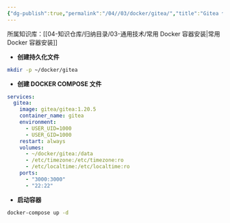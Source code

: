 ```yaml
---
{"dg-publish":true,"permalink":"/04//03/docker/gitea/","title":"Gitea 仓库服务部署","tags":["docker","docker compose"]}
---
```



所属知识库：[[04-知识仓库/归纳目录/03-通用技术/常用 Docker 容器安装\|常用 Docker 容器安装]]

- **创建持久化文件**

```bash
mkdir -p ~/docker/gitea
```

- **创建 DOCKER COMPOSE 文件**

```yml
services:
  gitea:
    image: gitea/gitea:1.20.5
    container_name: gitea
    environment:
      - USER_UID=1000
      - USER_GID=1000
    restart: always
    volumes:
      - ~/docker/gitea:/data
      - /etc/timezone:/etc/timezone:ro
      - /etc/localtime:/etc/localtime:ro
    ports:
      - "3000:3000"
      - "22:22"
```

- **启动容器**

```bash
docker-compose up -d
```
